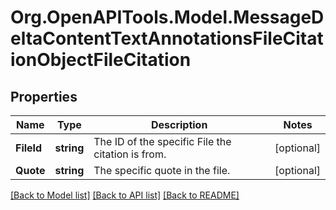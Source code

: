 # Org.OpenAPITools.Model.MessageDeltaContentTextAnnotationsFileCitationObjectFileCitation

## Properties

Name | Type | Description | Notes
------------ | ------------- | ------------- | -------------
**FileId** | **string** | The ID of the specific File the citation is from. | [optional] 
**Quote** | **string** | The specific quote in the file. | [optional] 

[[Back to Model list]](../README.md#documentation-for-models) [[Back to API list]](../README.md#documentation-for-api-endpoints) [[Back to README]](../README.md)

